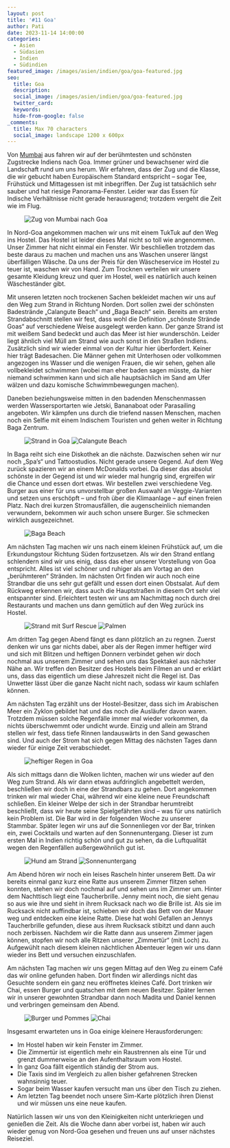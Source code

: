 ```yaml
---
layout: post
title: '#11 Goa'
author: Pati
date: 2023-11-14 14:00:00
categories:
  - Asien
  - Südasien
  - Indien
  - Südindien
featured_image: /images/asien/indien/goa/goa-featured.jpg
seo:
  title: Goa
  description:
  social_image: /images/asien/indien/goa/goa-featured.jpg
  twitter_card:
  keywords:
  hide-from-google: false
_comments:
  title: Max 70 characters
  social_image: landscape 1200 x 600px
---
```

Von [Mumbai](2023-11-07-mumbai-2) aus fahren wir auf der berühmtesten und schönsten Zugstrecke Indiens nach Goa. Immer grüner und bewachsener wird die Landschaft rund um uns herum. Wir erfahren, dass der Zug und die Klasse, die wir gebucht haben Europäischem Standard entspricht – sogar Tee, Frühstück und Mittagessen ist mit inbegriffen. Der Zug ist tatsächlich sehr sauber und hat riesige Panorama-Fenster. Leider war das Essen für Indische Verhältnisse nicht gerade herausragend; trotzdem vergeht die Zeit wie im Flug.

<figure class="img1">
 	<img src="/images/asien/indien/goa/goa-1.jpg" alt="Zug von Mumbai nach Goa">
</figure>

In Nord-Goa angekommen machen wir uns mit einem TukTuk auf den Weg ins Hostel. Das Hostel ist leider dieses Mal nicht so toll wie angenommen. Unser Zimmer hat nicht einmal ein Fenster. Wir beschließen trotzdem das beste daraus zu machen und machen uns ans Waschen unserer längst überfälligen Wäsche. Da uns der Preis für den Wäscheservice im Hostel zu teuer ist, waschen wir von Hand. Zum Trocknen verteilen wir unsere gesamte Kleidung kreuz und quer im Hostel, weil es natürlich auch keinen Wäscheständer gibt.

Mit unseren letzten noch trockenen Sachen bekleidet machen wir uns auf den Weg zum Strand in Richtung Norden. Dort sollen zwei der schönsten Badestrände „Calangute Beach“ und „Baga Beach“ sein. Bereits am ersten Strandabschnitt stellen wir fest, dass wohl die Definition „schönste Strände Goas“ auf verschiedene Weise ausgelegt werden kann. Der ganze Strand ist mit weißem Sand bedeckt und auch das Meer ist hier wunderschön. Leider liegt ähnlich viel Müll am Strand wie auch sonst in den Straßen Indiens. Zusätzlich sind wir wieder einmal von der Kultur hier überfordert. Keiner hier trägt Badesachen. Die Männer gehen mit Unterhosen oder vollkommen angezogen ins Wasser und die wenigen Frauen, die wir sehen, gehen alle vollbekleidet schwimmen (wobei man eher baden sagen müsste, da hier niemand schwimmen kann und sich alle hauptsächlich im Sand am Ufer wälzen und dazu komische Schwimmbewegungen machen).

Daneben beziehungsweise mitten in den badenden Menschenmassen werden Wassersportarten wie Jetski, Bananaboat oder Parasailing angeboten. Wir kämpfen uns durch die triefend nassen Menschen, machen noch ein Selfie mit einem Indischem Touristen und gehen weiter in Richtung Baga Zentrum. 

<figure class="img2">
 	<img src="/images/asien/indien/goa/goa-6.jpg" alt="Strand in Goa">
  <img src="/images/asien/indien/goa/goa-7.jpg" alt="Calangute Beach">
</figure>

In Baga reiht sich eine Diskothek an die nächste. Dazwischen sehen wir nur noch „Spa’s“ und Tattoostudios. Nicht gerade unsere Gegend. Auf dem Weg zurück spazieren wir an einem McDonalds vorbei. Da dieser das absolut schönste in der Gegend ist und wir wieder mal hungrig sind, ergreifen wir die Chance und essen dort etwas. Wir bestellen zwei verschiedene Veg. Burger aus einer für uns unvorstellbar großen Auswahl an Veggie-Varianten und setzen uns erschöpft – und froh über die Klimaanlage – auf einen freien Platz. Nach drei kurzen Stromausfällen, die augenscheinlich niemanden verwundern, bekommen wir auch schon unsere Burger. Sie schmecken wirklich ausgezeichnet. 

<figure class="img1">
 	<img src="/images/asien/indien/goa/goa-11.jpg" alt="Baga Beach">
</figure>

Am nächsten Tag machen wir uns nach einem kleinen Frühstück auf, um die Erkundungstour Richtung Süden fortzusetzen. Als wir den Strand entlang schlendern sind wir uns einig, dass das eher unserer Vorstellung von Goa entspricht. Alles ist viel schöner und ruhiger als am Vortag an den „berühmteren“ Stränden. Im nächsten Ort finden wir auch noch eine Strandbar die uns sehr gut gefällt und essen dort einen Obstsalat. Auf dem Rückweg erkennen wir, dass auch die Hauptstraßen in diesem Ort sehr viel entspannter sind. Erleichtert testen wir uns am Nachmittag noch durch drei Restaurants und machen uns dann gemütlich auf den Weg zurück ins Hostel.

<figure class="img2">
 	<img src="/images/asien/indien/goa/goa-2.jpg" alt="Strand mit Surf Rescue">
  <img src="/images/asien/indien/goa/goa-3.jpg" alt="Palmen">
</figure>

Am dritten Tag gegen Abend fängt es dann plötzlich an zu regnen. Zuerst denken wir uns gar nichts dabei, aber als der Regen immer heftiger wird und sich mit Blitzen und heftigen Donnern verbindet gehen wir doch nochmal aus unserem Zimmer und sehen uns das Spektakel aus nächster Nähe an. Wir treffen den Besitzer des Hostels beim Filmen an und er erklärt uns, dass das eigentlich um diese Jahreszeit nicht die Regel ist. Das Unwetter lässt über die ganze Nacht nicht nach, sodass wir kaum schlafen können.

Am nächsten Tag erzählt uns der Hostel-Besitzer, dass sich im Arabischen Meer ein Zyklon gebildet hat und das noch die Ausläufer davon waren. Trotzdem müssen solche Regenfälle immer mal wieder vorkommen, da nichts überschwemmt oder undicht wurde. Einzig und allein am Strand stellen wir fest, dass tiefe Rinnen landauswärts in den Sand gewaschen sind. Und auch der Strom hat sich gegen Mittag des nächsten Tages dann wieder für einige Zeit verabschiedet. 

<figure class="img1">
 	<img src="/images/asien/indien/goa/goa-8.jpg" alt="heftiger Regen in Goa">
</figure>

Als sich mittags dann die Wolken lichten, machen wir uns wieder auf den Weg zum Strand. Als wir dann etwas aufdringlich angebettelt werden, beschließen wir doch in eine der Strandbars zu gehen. Dort angekommen trinken wir mal wieder Chai, während wir eine kleine neue Freundschaft schließen. Ein kleiner Welpe der sich in der Strandbar herumtreibt beschließt, dass wir heute seine Spielgefährten sind – was für uns natürlich kein Problem ist. Die Bar wird in der folgenden Woche zu unserer Stammbar. Später legen wir uns auf die Sonnenliegen vor der Bar, trinken ein, zwei Cocktails und warten auf den Sonnenuntergang. Dieser ist zum ersten Mal in Indien richtig schön und gut zu sehen, da die Luftqualität wegen den Regenfällen außergewöhnlich gut ist. 

<figure class="img2">
 	<img src="/images/asien/indien/goa/goa-9.jpg" alt="Hund am Strand">
  <img src="/images/asien/indien/goa/goa-10.jpg" alt="Sonnenuntergang">
</figure>

Am Abend hören wir noch ein leises Rascheln hinter unserem Bett. Da wir bereits einmal ganz kurz eine Ratte aus unserem Zimmer flitzen sehen konnten, stehen wir doch nochmal auf und sehen uns im Zimmer um. Hinter dem Nachttisch liegt eine Taucherbrille. Jenny meint noch, die sieht genau so aus wie ihre und sieht in ihrem Rucksack nach wo die Brille ist. Als sie im Rucksack nicht auffindbar ist, schieben wir doch das Bett von der Mauer weg und entdecken eine kleine Ratte. Diese hat wohl Gefallen an Jennys Taucherbrille gefunden, diese aus ihrem Rucksack stibitzt und dann auch noch zerbissen. Nachdem wir die Ratte dann aus unserem Zimmer jagen können, stopfen wir noch alle Ritzen unserer „Zimmertür“ (mit Loch) zu. Aufgewühlt nach diesem kleinen nächtlichen Abenteuer legen wir uns dann wieder ins Bett und versuchen einzuschlafen.

Am nächsten Tag machen wir uns gegen Mittag auf den Weg zu einem Café das wir online gefunden haben. Dort finden wir allerdings nicht das Gesuchte sondern ein ganz neu eröffnetes kleines Café. Dort trinken wir Chai, essen Burger und quatschen mit dem neuen Besitzer. Später lernen wir in unserer gewohnten Strandbar dann noch Madita und Daniel kennen und verbringen gemeinsam den Abend. 

<figure class="img2">
 	<img src="/images/asien/indien/goa/goa-4.jpg" alt="Burger und Pommes">
  <img src="/images/asien/indien/goa/goa-5.jpg" alt="Chai">
</figure>

Insgesamt erwarteten uns in Goa einige kleinere Herausforderungen:

- Im Hostel haben wir kein Fenster im Zimmer.
- Die Zimmertür ist eigentlich mehr ein Raustrennen als eine Tür und grenzt dummerweise an den Aufenthaltsraum vom Hostel.
- In ganz Goa fällt eigentlich ständig der Strom aus.
- Die Taxis sind im Vergleich zu allen bisher gefahrenen Strecken wahnsinnig teuer.
- Sogar beim Wasser kaufen versucht man uns über den Tisch zu ziehen.
- Am letzten Tag beendet noch unsere Sim-Karte plötzlich ihren Dienst und wir müssen uns eine neue kaufen.

Natürlich lassen wir uns von den Kleinigkeiten nicht unterkriegen und genießen die Zeit. Als die Woche dann aber vorbei ist, haben wir auch wieder genug von Nord-Goa gesehen und freuen uns auf unser nächstes Reiseziel.
